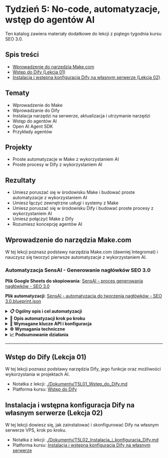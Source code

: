 # Tydzień 5: No-code, automatyzacje, wstęp do agentów AI

Ten katalog zawiera materiały dodatkowe do lekcji z piątego tygodnia kursu SEO 3.0.

## Spis treści
- [Wprowadzenie do narzędzia Make.com](#wprowadzenie-do-narzędzia-makecom)
- [Wstęp do Dify (Lekcja 01)](#wstęp-do-dify-lekcja-01)
- [Instalacja i wstępna konfiguracja Dify na własnym serwerze (Lekcja 02)](#instalacja-i-wstępna-konfiguracja-dify-na-własnym-serwerze-lekcja-02)

## Tematy

* Wprowadzenie do Make
* Wprowadzanie do Dify
* Instalacja narzędzi na serwerze, aktualizacja i utrzymanie narzędzi
* Wstęp do agentów AI
* Open AI Agent SDK
* Przykłady agentów

## Projekty

* Proste automatyzacje w Make z wykorzystaniem AI
* Proste procesy w Dify z wykorzystaniem AI

## Rezultaty

* Umiesz poruszać się w środowisku Make i budować proste automatyzacje z wykorzystaniem AI
* Umiesz łączyć zewnętrzne usługi i systemy z Make
* Umiesz poruszać się w środowisku Dify i budować proste procesy z wykorzystaniem AI
* Umiesz połączyć Make z Dify
* Rozumiesz koncepcję agentów AI

## Wprowadzenie do narzędzia Make.com

W tej lekcji poznasz podstawy narzędzia Make.com (dawniej Integromat) i nauczysz się tworzyć pierwsze automatyzacje z wykorzystaniem AI.

### Automatyzacja SensAI - Generowanie nagłówków SEO 3.0

**Plik Google Sheets do skopiowania**: [SensAI - proces generowania nagłówków - SEO 3.0](https://docs.google.com/spreadsheets/d/1aY6QQyK5GoWmMaafN-zIURrL52KC3ER70q0GwbwIarc/edit?usp=sharing)

**Plik automatyzacji**: [SensAI - automatyzacja do tworzenia nagłówków - SEO 3.0.blueprint.json](../../Automatyzacje/SensAI%20-%20automatyzacja%20do%20tworzenia%20nagłówków%20-%20SEO%203.0.blueprint.json)

<details>
<summary><strong>📋 Ogólny opis i cel automatyzacji</strong></summary>

Ta automatyzacja to zaawansowane narzędzie do analizy konkurencji SEO, które wykorzystuje sztuczną inteligencję do tworzenia content briefs. System automatycznie analizuje najlepsze wyniki wyszukiwania Google dla danego słowa kluczowego, wyodrębnia z nich kluczowe informacje za pomocą AI, a następnie generuje zoptymalizowaną strukturę artykułu.

**Główne cele:**
- Automatyzacja procesu research konkurencji SEO
- Oszczędność czasu przy tworzeniu content briefs
- Wykorzystanie AI do analizy treści konkurentów
- Generowanie zoptymalizowanych struktur artykułów
- Skalowanie procesu content marketingu

**Korzyści:**
- Kompleksowa analiza TOP 5 wyników Google
- Automatyczne wyodrębnianie faktów z treści konkurentów
- Generowanie profesjonalnych outline'ów artykułów
- Integracja z Google Sheets dla łatwego zarządzania
- Wykorzystanie najnowszych modeli AI (GPT-4o, GPT-4o-mini)

</details>

<details>
<summary><strong>🔧 Opis automatyzacji krok po kroku</strong></summary>

#### 1. **Moduł Google Sheets: Watch Rows** (ID: 7)
- **Co robi**: Monitoruje arkusz Google Sheets i uruchamia automatyzację gdy pojawi się nowy wiersz
- **Konfiguracja**: Śledzi arkusz "SensAI - proces generowania nagłówków - SEO 3.0", Sheet1
- Pobiera słowo kluczowe z kolumny A (np. "Jak obrać ziemiaki?")

#### 2. **HTTP Request do SerpData API** (ID: 5)
- **Co robi**: Wykonuje zapytanie do API SerpData.io aby pobrać wyniki wyszukiwania Google
- **URL**: `https://api.serpdata.io/v1/search?keyword={{słowo_kluczowe}}&hl=pl&gl=pl`
- Pobiera organiczne wyniki wyszukiwania dla danego słowa kluczowego

#### 3. **Basic Feeder - TOP10** (ID: 64)
- **Co robi**: Iteruje przez wyniki organiczne z SerpData
- **Filtr**: "TOP10" - przetwarza wyniki wyszukiwania

#### 4. **HTTP Request do Jina.ai** (ID: 31)
- **Co robi**: Dla każdego wyniku (maksymalnie TOP 5) pobiera treść strony za pomocą Jina.ai
- **URL**: `https://r.jina.ai/{{url_strony}}`
- **Filtr**: "TOP5" - ogranicza do pierwszych 5 wyników
- Ma obsługę błędów (moduł Ignore ID: 66)

#### 5. **Basic Feeder** (ID: 84)
- **Co robi**: Iteruje przez pobrane treści stron

#### 6. **Basic Aggregator** (ID: 88)
- **Co robi**: Agreguje wszystkie pobrane treści w jedną strukturę danych

#### 7. **JSON Transform** (ID: 91)
- **Co robi**: Konwertuje zagregowane dane do formatu JSON

#### 8. **OpenAI GPT-4o-mini - Ekstrakcja faktów** (ID: 68)
- **Co robi**: Używa AI do wyodrębnienia faktów z treści konkurencyjnych stron
- **Prompt**: Zawiera szczegółowe instrukcje do ekstraktowania i organizowania faktów
- Wynik zapisywany w kolumnie C (Facts)

#### 9. **OpenAI GPT-4o - Tworzenie outline** (ID: 71)
- **Co robi**: Na podstawie wyodrębnionych faktów tworzy strukturę artykułu w HTML
- Generuje outline z tagami H1, H2, H3
- Wynik zapisywany w kolumnie D (Outline)

#### 10. **Google Sheets: Update Row** (ID: 72)
- **Co robi**: Zapisuje wyniki z powrotem do arkusza Google Sheets
- Kolumna B: Wyniki SERP
- Kolumna C: Wyodrębnione fakty  
- Kolumna D: Wygenerowany outline

</details>

<details>
<summary><strong>🔑 Wymagane klucze API i konfiguracja</strong></summary>

#### 1. **SerpData.io API Key**
- **Gdzie wstawić**: Moduł HTTP Request (ID: 5)
- **Lokalizacja**: Headers → Authorization → Bearer `[KLUCZ_API]`
- **Jak uzyskać**: Zarejestruj się na [serpdata.io](https://serpdata.io)
- **Uwagi**: Sprawdź limity API i cennik

#### 2. **Jina.ai API Key** 
- **Gdzie wstawić**: Moduł HTTP Request (ID: 31)
- **Lokalizacja**: Headers → Authorization → Bearer `[KLUCZ_API]`
- **Jak uzyskać**: Zarejestruj się na [jina.ai](https://jina.ai)
- **Uwagi**: Usługa do pobierania treści stron internetowych

#### 3. **OpenAI API Key**
- **Gdzie wstawić**: Moduły OpenAI (ID: 68 i 71)
- **Lokalizacja**: Connection → "Senuto" (nazwa połączenia)
- **Jak uzyskać**: 
  1. Załóż konto na [platform.openai.com](https://platform.openai.com)
  2. Przejdź do sekcji API Keys
  3. Wygeneruj nowy klucz API
- **Uwagi**: Wymaga aktywnego konta z dostępem do GPT-4o i GPT-4o-mini

#### 4. **Google Sheets Connection**
- **Gdzie skonfigurować**: Moduły Google Sheets (ID: 7 i 72)  
- **Lokalizacja**: Connection → "D Senuto" (nazwa połączenia)
- **Jak skonfigurować**: 
  1. W Make.com przejdź do Connections
  2. Dodaj nowe połączenie Google Sheets
  3. Autoryzuj dostęp do swojego konta Google
  4. Wybierz odpowiedni arkusz

</details>

<details>
<summary><strong>⚙️ Wymagania techniczne</strong></summary>

**Struktura arkusza Google Sheets:**
- **Kolumna A**: Słowo kluczowe (trigger)
- **Kolumna B**: Wyniki SERP (automatycznie wypełniane)
- **Kolumna C**: Wyodrębnione fakty (automatycznie wypełniane)
- **Kolumna D**: Outline artykułu (automatycznie wypełniane)

**Ustawienia Make.com:**
- **Tryb**: Automatyczny (autoCommit: true)
- **Obsługa błędów**: Maksymalnie 3 błędy
- **Strefa**: eu1.make.com
- **Wersja**: 1

</details>

<details>
<summary><strong>📈 Podsumowanie działania</strong></summary>

Ta automatyzacja tworzy kompleksowy system analizy konkurencji SEO, który:

1. **Pobiera słowa kluczowe** z arkusza Google Sheets
2. **Analizuje TOP 5 wyników Google** dla każdego słowa kluczowego
3. **Ekstraktuje fakty** z treści konkurentów za pomocą AI
4. **Generuje strukturę artykułu** optymalną pod SEO
5. **Zapisuje wyniki** z powrotem do arkusza

To profesjonalne narzędzie do research SEO wykorzystujące najnowsze technologie AI do tworzenia wysokiej jakości content briefs, które znacząco przyspieszają proces tworzenia treści zoptymalizowanych pod wyszukiwarki.

</details>

---

## Wstęp do Dify (Lekcja 01)

W tej lekcji poznasz podstawy narzędzia Dify, jego funkcje oraz możliwości wykorzystania w projektach AI.

- Notatka z lekcji: [./Dokumenty/T5L01_Wstep_do_Dify.md](./Dokumenty/T5L01_Wstep_do_Dify.md)
- Platforma kursu: [Wstęp do Dify](https://learn.sensai.academy/next/public/lesson/295)

## Instalacja i wstępna konfiguracja Dify na własnym serwerze (Lekcja 02)

W tej lekcji dowiesz się, jak zainstalować i skonfigurować Dify na własnym serwerze VPS, krok po kroku.

- Notatka z lekcji: [./Dokumenty/T5L02_Instalacja_i_konfiguracja_Dify.md](./Dokumenty/T5L02_Instalacja_i_konfiguracja_Dify.md)
- Platforma kursu: [Instalacja i wstępna konfiguracja Dify na własnym serwerze](https://learn.sensai.academy/next/public/lesson/295)
